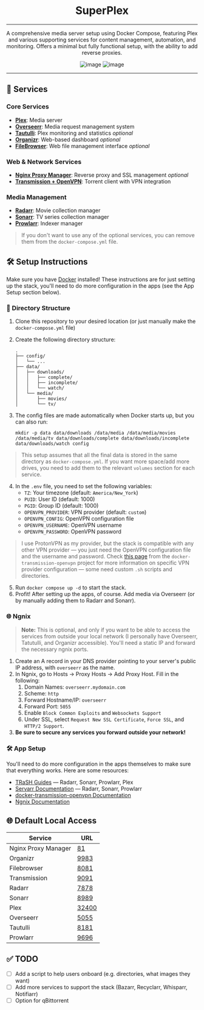 <div align="center">

# SuperPlex

---

A comprehensive media server setup using Docker Compose, featuring Plex and various supporting services for content management, automation, and monitoring. Offers a minimal but fully functional setup, with the ability to add reverse proxies. 

![image](https://img.shields.io/badge/Docker-2CA5E0?style=for-the-badge&logo=docker&logoColor=white)
![image](https://img.shields.io/badge/Plex-EBAF00?style=for-the-badge&logo=plex&logoColor=white)

---

</div>

## 🚀 Services

### Core Services
- **[Plex](https://github.com/linuxserver/docker-plex/)**: Media server 
- **[Overseerr](https://github.com/linuxserver/docker-overseerr)**: Media request management system 
- **[Tautulli](https://github.com/linuxserver/docker-tautulli)**: Plex monitoring and statistics  *optional*
- **[Organizr](https://github.com/causefx/Organizr)**: Web-based dashboard  *optional*
- **[FileBrowser](https://github.com/filebrowser/filebrowser)**: Web file management interface  *optional*

### Web & Network Services
- **[Nginx Proxy Manager](https://hub.docker.com/r/jc21/nginx-proxy-manager)**: Reverse proxy and SSL management *optional*
- **[Transmission + OpenVPN](https://github.com/haugene/docker-transmission-openvpn/)**: Torrent client with VPN integration 

### Media Management
- **[Radarr](https://github.com/linuxserver/docker-radarr)**: Movie collection manager 
- **[Sonarr](https://github.com/linuxserver/docker-sonarr)**: TV series collection manager 
- **[Prowlarr](https://github.com/linuxserver/docker-prowlarr)**: Indexer manager 

> If you don't want to use any of the optional services, you can remove them from the `docker-compose.yml` file.

## 🛠️ Setup Instructions

Make sure you have [Docker](https://www.docker.com/) installed! These instructions are for just setting up the stack, you'll need to do more configuration in the apps (see the App Setup section below). 

### 📁 Directory Structure

1. Clone this repository to your desired location (or just manually make the `docker-compose.yml` file)
2. Create the following directory structure:
   ```
   .
   ├── config/
   │   └── ...
   ├── data/
   │   ├── downloads/
   │   │   ├── complete/
   │   │   ├── incomplete/
   │   │   └── watch/
   │   └── media/
   │       ├── movies/
   │       └── tv/
   ```

3. The config files are made automatically when Docker starts up, but you can also run:
   ```
   mkdir -p data data/downloads /data/media /data/media/movies /data/media/tv data/downloads/complete data/downloads/incomplete data/downloads/watch config
   ```

> This setup assumes that all the final data is stored in the same directory as `docker-compose.yml`. If you want more space/add more drives, you need to add them to the relevant `volumes` section for each service.

4. In the `.env` file, you need to set the following variables:
   - `TZ`: Your timezone (default: `America/New_York`)
   - `PUID`: User ID (default: 1000)
   - `PGID`: Group ID (default: 1000)
   - `OPENVPN_PROVIDER`: VPN provider (default: `custom`)
   - `OPENVPN_CONFIG`: OpenVPN configuration file
   - `OPENVPN_USERNAME`: OpenVPN username
   - `OPENVPN_PASSWORD`: OpenVPN password

> I use ProtonVPN as my provider, but the stack is compatible with any other VPN provider — you just need the OpenVPN configuration file and the username and password. Check [this page](https://haugene.github.io/docker-transmission-openvpn/) from the `docker-transmission-openvpn` project for more information on specific VPN provider configuration — some need custom `.sh` scripts and directories.

5. Run `docker compose up -d` to start the stack.
6. Profit! After setting up the apps, of course. Add media via Overseerr (or by manually adding them to Radarr and Sonarr).

### 🌐 Ngnix

> **Note:** This is optional, and only if you want to be able to access the services from outside your local network (I personally have Overseerr, Tatutulli, and Organizr accessible). You'll need a static IP and forward the necessary ngnix ports. 

1. Create an A record in your DNS provider pointing to your server's public IP address, with `overseerr` as the name.
2. In Ngnix, go to Hosts -> Proxy Hosts -> Add Proxy Host. Fill in the following: 
   1. Domain Names: `overseerr.mydomain.com`
   2. Scheme: `http`
   3. Forward Hostname/IP: `overseerr`
   4. Forward Port: `5055`
   5. Enable `Block Common Exploits` and `Websockets Support`
   6. Under SSL, select `Request New SSL Certificate`, `Force SSL`, and `HTTP/2 Support`.
3. **Be sure to secure any services you forward outside your network!** 

### 🛠️ App Setup

You'll need to do more configuration in the apps themselves to make sure that everything works. Here are some resources: 

- [TRaSH Guides](https://trash-guides.info/) — Radarr, Sonarr, Prowlarr, Plex
- [Servarr Documentation](https://wiki.servarr.com/) — Radarr, Sonarr, Prowlarr
- [docker-transmission-openvpn Documentation](https://haugene.github.io/docker-transmission-openvpn/)
- [Ngnix Documentation](https://nginxproxymanager.com/)

## 🌐 Default Local Access

| Service | URL |
|---------|-----|
| Nginx Proxy Manager | [81](http://localhost:81) |
| Organizr | [9983](http://localhost:9983) |
| Filebrowser | [8081](http://localhost:8081) |
| Transmission | [9091](http://localhost:9091) |
| Radarr | [7878](http://localhost:7878) |
| Sonarr | [8989](http://localhost:8989) |
| Plex | [32400](http://localhost:32400/web) |
| Overseerr | [5055](http://localhost:5055) |
| Tautulli | [8181](http://localhost:8181) |
| Prowlarr | [9696](http://localhost:9696) |

## ✅ TODO

- [ ] Add a script to help users onboard (e.g. directories, what images they want)
- [ ] Add more services to support the stack (Bazarr, Recyclarr, Whisparr, Notifiarr)
- [ ] Option for qBittorrent